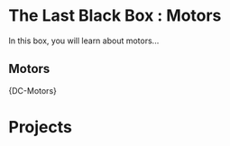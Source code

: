 # The Last Black Box : Motors
In this box, you will learn about motors...

## Motors
{DC-Motors}

# Projects
